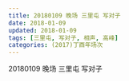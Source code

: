 ```yaml
---
title: 20180109 晚场 三里屯 写对子
date: 2018-01-09
updated: 2018-01-09
tags: [三里屯, 写对子, 相声, 高峰] 
categories: (2017)丁酉年场次 
---
```

20180109 晚场 三里屯 写对子
